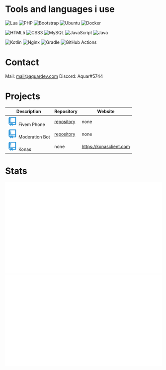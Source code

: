 # Tools and languages i use
![Lua](https://img.shields.io/badge/lua-%232C2D72.svg?style=for-the-badge&logo=lua&logoColor=white)
![PHP](https://img.shields.io/badge/php-%23777BB4.svg?style=for-the-badge&logo=php&logoColor=white)
![Bootstrap](https://img.shields.io/badge/bootstrap-%23563D7C.svg?style=for-the-badge&logo=bootstrap&logoColor=white)
![Ubuntu](https://img.shields.io/badge/Ubuntu-E95420?style=for-the-badge&logo=ubuntu&logoColor=white)
![Docker](https://img.shields.io/badge/docker-%230db7ed.svg?style=for-the-badge&logo=docker&logoColor=white)

![HTML5](https://img.shields.io/badge/html5-%23E34F26.svg?style=for-the-badge&logo=html5&logoColor=white)
![CSS3](https://img.shields.io/badge/css3-%231572B6.svg?style=for-the-badge&logo=css3&logoColor=white)
![MySQL](https://img.shields.io/badge/mysql-%2300f.svg?style=for-the-badge&logo=mysql&logoColor=white)
![JavaScript](https://img.shields.io/badge/javascript-%23323330.svg?style=for-the-badge&logo=javascript&logoColor=%23F7DF1E)
![Java](https://img.shields.io/badge/java-%23ED8B00.svg?style=for-the-badge&logo=java&logoColor=white)

![Kotlin](https://img.shields.io/badge/kotlin-%230095D5.svg?style=for-the-badge&logo=kotlin&logoColor=white)
![Nginx](https://img.shields.io/badge/nginx-%23009639.svg?style=for-the-badge&logo=nginx&logoColor=white)
![Gradle](https://img.shields.io/badge/Gradle-02303A.svg?style=for-the-badge&logo=Gradle&logoColor=white)
![GitHub Actions](https://img.shields.io/badge/githubactions-%232671E5.svg?style=for-the-badge&logo=githubactions&logoColor=white)

# Contact
Mail: mail@aquardev.com
Discord: Aquar#5744

# Projects
| Description                                                              | Repository                                                                | Website                                                                           |
| ------------------------------------------------------------------------ | ------------------------------------------------------------------------- | --------------------------------------------------------------------------------- |
| ![](https://raw.githubusercontent.com/asudbury/asudbury/master/assets/img/git-repository-line.svg) Fivem Phone                        | [repository](https://github.com/AquarDev/aq-phone)                        | none                                            |
| ![](https://raw.githubusercontent.com/asudbury/asudbury/master/assets/img/git-repository-line.svg) Moderation Bot                        | [repository](https://github.com/AquarDev/ModerationBot)                        | none                                            |
| ![](https://raw.githubusercontent.com/asudbury/asudbury/master/assets/img/git-repository-line.svg) Konas                        | none                        | https://konasclient.com                                            |
# Stats
![Statistics Overview](https://raw.githubusercontent.com/AquarDev/github-stats/master/generated/overview.svg)  ![Languages Overview](https://raw.githubusercontent.com/AquarDev/github-stats/master/generated/languages.svg)
